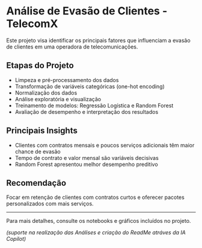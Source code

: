# Análise de Evasão de Clientes - TelecomX

Este projeto visa identificar os principais fatores que influenciam a evasão de clientes em uma operadora de telecomunicações.

## Etapas do Projeto
- Limpeza e pré-processamento dos dados
- Transformação de variáveis categóricas (one-hot encoding)
- Normalização dos dados
- Análise exploratória e visualização
- Treinamento de modelos: Regressão Logística e Random Forest
- Avaliação de desempenho e interpretação dos resultados

## Principais Insights
- Clientes com contratos mensais e poucos serviços adicionais têm maior chance de evasão
- Tempo de contrato e valor mensal são variáveis decisivas
- Random Forest apresentou melhor desempenho preditivo

## Recomendação
Focar em retenção de clientes com contratos curtos e oferecer pacotes personalizados com mais serviços.

---

Para mais detalhes, consulte os notebooks e gráficos incluídos no projeto.

_(suporte na realização das Análises e criação do ReadMe atráves da IA Copilot)_

